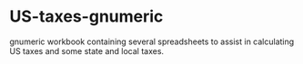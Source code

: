 US-taxes-gnumeric
=================

gnumeric workbook containing several spreadsheets to assist in calculating US taxes and some state and local taxes.